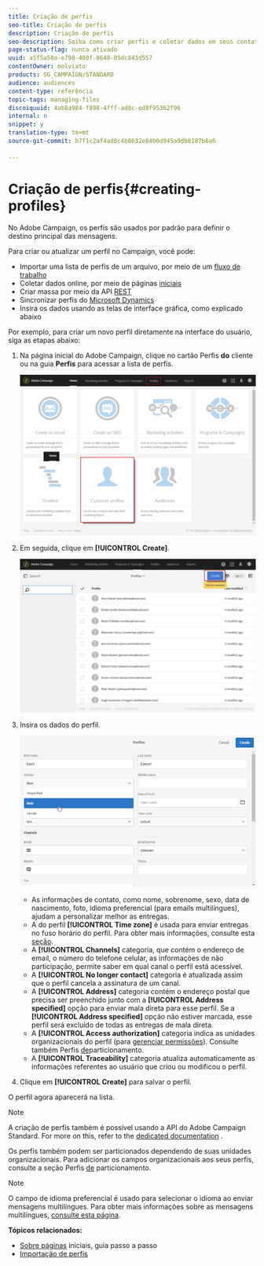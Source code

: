 ```yaml
---
title: Criação de perfis
seo-title: Criação de perfis
description: Criação de perfis
seo-description: Saiba como criar perfis e coletar dados em seus contatos, usando APIs, recursos de importação, aquisição online, atualizações automáticas ou manuais.
page-status-flag: nunca ativado
uuid: a5f5a58a-e798-400f-8648-05dc843d557
contentOwner: molviato
products: SG_CAMPAIGN/STANDARD
audience: audiences
content-type: referência
topic-tags: managing-files
discoiquuid: 4ab8a984-f898-4fff-ad8c-ed8f95362f96
internal: n
snippet: y
translation-type: tm+mt
source-git-commit: b7f1c2af4ad8c4b8632e84b6d945a9db8187b6a6

---
```



# Criação de perfis{#creating-profiles}

No Adobe Campaign, os perfis são usados por padrão para definir o destino principal das mensagens.

Para criar ou atualizar um perfil no Campaign, você pode:

* Importar uma lista de perfis de um arquivo, por meio de um [fluxo de trabalho](https://helpx.adobe.com/campaign/kt/acs/using/acs-importing-profiles-feature-video-using.html)
* Coletar dados online, por meio de páginas [iniciais](../../channels/using/about-landing-pages.md)
* Criar massa por meio da API [REST](http://docs.campaign.adobe.com/doc/standard/en/api/ACS_API.html)
* Sincronizar perfis do [Microsoft Dynamics](https://helpx.adobe.com/campaign/kb/acs-ms-dynamics.html)
* Insira os dados usando as telas de interface gráfica, como explicado abaixo

Por exemplo, para criar um novo perfil diretamente na interface do usuário, siga as etapas abaixo:

1. Na página inicial do Adobe Campaign, clique no cartão Perfis **do** cliente ou na guia **Perfis** para acessar a lista de perfis.

   ![](assets/profile_creation_1.png)

1. Em seguida, clique em **[!UICONTROL Create]**.

   ![](assets/profile_creation.png)

1. Insira os dados do perfil.

   ![](assets/profile_creation1.png)

   * As informações de contato, como nome, sobrenome, sexo, data de nascimento, foto, idioma preferencial (para emails [](../../channels/using/creating-a-multilingual-email.md)multilíngues), ajudam a personalizar melhor as entregas.
   * A do perfil **[!UICONTROL Time zone]** é usada para enviar entregas no fuso horário do perfil. Para obter mais informações, consulte esta [seção](../../sending/using/sending-messages-at-the-recipient-s-time-zone.md).
   * A **[!UICONTROL Channels]** categoria, que contém o endereço de email, o número do telefone celular, as informações de não participação, permite saber em qual canal o perfil está acessível.
   * A **[!UICONTROL No longer contact]** categoria é atualizada assim que o perfil cancela a assinatura de um canal.
   * A **[!UICONTROL Address]** categoria contém o endereço postal que precisa ser preenchido junto com a **[!UICONTROL Address specified]** opção para enviar mala [](../../channels/using/about-direct-mail.md) direta para esse perfil. Se a **[!UICONTROL Address specified]** opção não estiver marcada, esse perfil será excluído de todas as entregas de mala direta.
   * A **[!UICONTROL Access authorization]** categoria indica as unidades organizacionais do perfil (para [gerenciar permissões](../../administration/using/about-access-management.md)). Consulte também Perfis [de](../../administration/using/organizational-units.md#partitioning-profiles)particionamento.
   * A **[!UICONTROL Traceability]** categoria atualiza automaticamente as informações referentes ao usuário que criou ou modificou o perfil.

1. Clique em **[!UICONTROL Create]** para salvar o perfil.

O perfil agora aparecerá na lista.

>[!NOTE]
>
>A criação de perfis também é possível usando a API do Adobe Campaign Standard. For more on this, refer to the [dedicated documentation](https://final-docs.campaign.adobe.com/doc/standard/en/api/ACS_API.html#creating-profiles) .

Os perfis também podem ser particionados dependendo de suas unidades organizacionais. Para adicionar os campos organizacionais aos seus perfis, consulte a seção Perfis [de](../../administration/using/organizational-units.md#partitioning-profiles) particionamento.

>[!NOTE]
>
>O campo de idioma preferencial é usado para selecionar o idioma ao enviar mensagens multilíngues. Para obter mais informações sobre as mensagens multilíngues, [consulte esta página](../../channels/using/creating-a-multilingual-email.md).

**Tópicos relacionados:**

* [Sobre páginas](../../channels/using/about-landing-pages.md) iniciais, guia passo a passo
* [Importação de perfis](https://helpx.adobe.com/campaign/kt/acs/using/acs-importing-profiles-feature-video-using.html)

